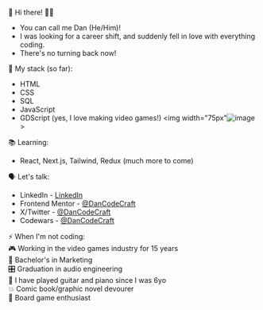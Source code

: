 👋 Hi there! 👨‍💻

 - You can call me Dan (He/Him)!
 - I was looking for a career shift, and suddenly fell in love with everything coding.
 - There's no turning back now!

🌱 My stack (so far):
- HTML
- CSS
- SQL
- JavaScript
- GDScript (yes, I love making video games!)
<img width="75px"![image](https://github.com/user-attachments/assets/5ff19e5e-24e6-4f31-af5a-4c98d3d1c8ed)>


📚 Learning:
- React, Next.js, Tailwind, Redux (much more to come)

🗣️ Let's talk:
- LinkedIn - [LinkedIn](https://www.linkedin.com/in/adannjacinto/)
- Frontend Mentor - [@DanCodeCraft](https://www.frontendmentor.io/profile/DanCodeCraft)
- X/Twitter - [@DanCodeCraft](https://www.x.com/DanCodeCraft)
- Codewars - [@DanCodeCraft](https://www.codewars.com/users/DanCodeCraft)

⚡ When I'm not coding: <br>
🎮 Working in the video games industry for 15 years <br>
📜 Bachelor's in Marketing <br>
🎛️ Graduation in audio engineering <br>
🎸 I have played guitar and piano since I was 6yo <br>
💥 Comic book/graphic novel devourer <br>
🎲 Board game enthusiast

